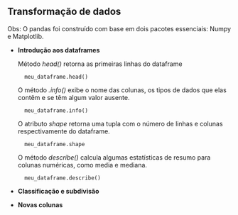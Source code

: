 ## Transformação de dados

Obs: O pandas foi construído com base em dois pacotes essenciais: Numpy e Matplotlib.


- **Introdução aos dataframes**

    Método *head()* retorna as primeiras linhas do dataframe
        
        meu_dataframe.head()

    O método *.info()* exibe o nome das colunas, os tipos de dados que elas contêm e se têm algum valor ausente.

        meu_dataframe.info()
    
    O atributo *shape* retorna uma tupla com o número de linhas e colunas respectivamente do dataframe.

        meu_dataframe.shape


    O método *describe()* calcula algumas estatísticas de resumo para colunas numéricas, como media e mediana.

        meu_dataframe.describe()

- **Classificação e subdivisão**

- **Novas colunas**
